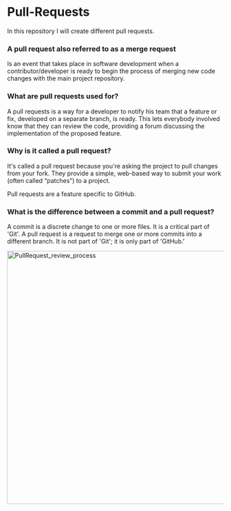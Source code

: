 # Pull-Requests

In this repository I will create different pull requests.

### A pull request also referred to as a merge request

Is an event that takes place in software development when a contributor/developer is ready to begin the process of merging new code changes with the main project repository.

### What are pull requests used for?

A pull requests is a way for a developer to notify his team that a feature or fix, developed on a separate branch, is ready. This lets everybody involved know that they can review the code, providing a forum discussing the implementation of the proposed feature.

### Why is it called a pull request?

It's called a pull request because you're asking the project to pull changes from your fork. They provide a simple, web-based way to submit your work (often called “patches”) to a project.</br>

Pull requests are a feature specific to GitHub.

### What is the difference between a commit and a pull request?

A commit is a discrete change to one or more files. It is a critical part of 'Git'. A pull request is a request to merge one or more commits into a different branch. It is not part of 'Git'; it is only part of 'GitHub.'<br/>

<img width="589" alt="PullRequest_review_process" src="https://user-images.githubusercontent.com/65743503/156208228-0bab9cca-12e6-4990-8caf-c50dbe48b6b2.png">
